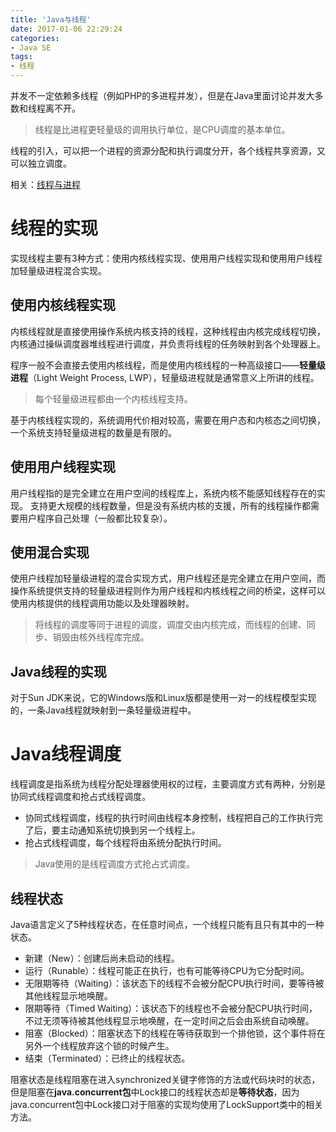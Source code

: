 ```yaml
---
title: 'Java与线程'
date: 2017-01-06 22:29:24
categories:
- Java SE
tags:
- 线程
---
```


并发不一定依赖多线程（例如PHP的多进程并发），但是在Java里面讨论并发大多数和线程离不开。

> 线程是比进程更轻量级的调用执行单位，是CPU调度的基本单位。

线程的引入，可以把一个进程的资源分配和执行调度分开，各个线程共享资源，又可以独立调度。

相关：[线程与进程](https://rogerfang.github.io/2017/01/19/%E6%93%8D%E4%BD%9C%E7%B3%BB%E7%BB%9F%EF%BC%9A%E8%BF%9B%E7%A8%8B%E7%AE%A1%E7%90%86/)

# 线程的实现
实现线程主要有3种方式：使用内核线程实现、使用用户线程实现和使用用户线程加轻量级进程混合实现。
## 使用内核线程实现
内核线程就是直接使用操作系统内核支持的线程，这种线程由内核完成线程切换，内核通过操纵调度器堆线程进行调度，并负责将线程的任务映射到各个处理器上。

程序一般不会直接去使用内核线程，而是使用内核线程的一种高级接口——**轻量级进程**（Light Weight Process, LWP），轻量级进程就是通常意义上所讲的线程。
> 每个轻量级进程都由一个内核线程支持。

基于内核线程实现的，系统调用代价相对较高，需要在用户态和内核态之间切换，一个系统支持轻量级进程的数量是有限的。
## 使用用户线程实现
用户线程指的是完全建立在用户空间的线程库上，系统内核不能感知线程存在的实现。
支持更大规模的线程数量，但是没有系统内核的支援，所有的线程操作都需要用户程序自己处理（一般都比较复杂）。

## 使用混合实现
使用户线程加轻量级进程的混合实现方式，用户线程还是完全建立在用户空间，而操作系统提供支持的轻量级进程则作为用户线程和内核线程之间的桥梁，这样可以使用内核提供的线程调用功能以及处理器映射。
>将线程的调度等同于进程的调度，调度交由内核完成，而线程的创建、同步、销毁由核外线程库完成。

## Java线程的实现
对于Sun JDK来说，它的Windows版和Linux版都是使用一对一的线程模型实现的，一条Java线程就映射到一条轻量级进程中。

# Java线程调度
线程调度是指系统为线程分配处理器使用权的过程，主要调度方式有两种，分别是协同式线程调度和抢占式线程调度。
* 协同式线程调度，线程的执行时间由线程本身控制，线程把自己的工作执行完了后，要主动通知系统切换到另一个线程上。
* 抢占式线程调度，每个线程将由系统分配执行时间。

> Java使用的是线程调度方式抢占式调度。

## 线程状态
Java语言定义了5种线程状态，在任意时间点，一个线程只能有且只有其中的一种状态。
* 新建（New）：创建后尚未启动的线程。
* 运行（Runable）：线程可能正在执行，也有可能等待CPU为它分配时间。
* 无限期等待（Waiting）：该状态下的线程不会被分配CPU执行时间，要等待被其他线程显示地唤醒。
* 限期等待（Timed Waiting）：该状态下的线程也不会被分配CPU执行时间，不过无须等待被其他线程显示地唤醒，在一定时间之后会由系统自动唤醒。
* 阻塞（Blocked）：阻塞状态下的线程在等待获取到一个排他锁，这个事件将在另外一个线程放弃这个锁的时候产生。
* 结束（Terminated）：已终止的线程状态。

阻塞状态是线程阻塞在进入synchronized关键字修饰的方法或代码块时的状态，但是阻塞在**java.concurrent包**中Lock接口的线程状态却是**等待状态**，因为java.concurrent包中Lock接口对于阻塞的实现均使用了LockSupport类中的相关方法。

